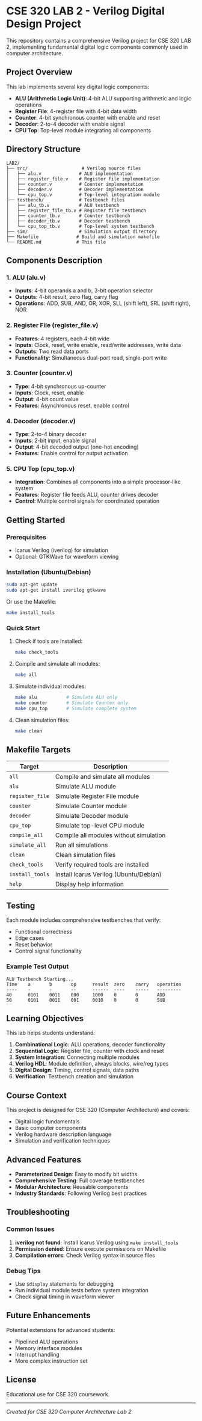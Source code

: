 # CSE 320 LAB 2 - Verilog Digital Design Project

This repository contains a comprehensive Verilog project for CSE 320 LAB 2, implementing fundamental digital logic components commonly used in computer architecture.

## Project Overview

This lab implements several key digital logic components:
- **ALU (Arithmetic Logic Unit)**: 4-bit ALU supporting arithmetic and logic operations
- **Register File**: 4-register file with 4-bit data width
- **Counter**: 4-bit synchronous counter with enable and reset
- **Decoder**: 2-to-4 decoder with enable signal
- **CPU Top**: Top-level module integrating all components

## Directory Structure

```
LAB2/
├── src/                    # Verilog source files
│   ├── alu.v              # ALU implementation
│   ├── register_file.v    # Register file implementation
│   ├── counter.v          # Counter implementation
│   ├── decoder.v          # Decoder implementation
│   └── cpu_top.v          # Top-level integration module
├── testbench/             # Testbench files
│   ├── alu_tb.v           # ALU testbench
│   ├── register_file_tb.v # Register file testbench
│   ├── counter_tb.v       # Counter testbench
│   ├── decoder_tb.v       # Decoder testbench
│   └── cpu_top_tb.v       # Top-level system testbench
├── sim/                   # Simulation output directory
├── Makefile              # Build and simulation makefile
└── README.md             # This file
```

## Components Description

### 1. ALU (alu.v)
- **Inputs**: 4-bit operands a and b, 3-bit operation selector
- **Outputs**: 4-bit result, zero flag, carry flag
- **Operations**: ADD, SUB, AND, OR, XOR, SLL (shift left), SRL (shift right), NOR

### 2. Register File (register_file.v)
- **Features**: 4 registers, each 4-bit wide
- **Inputs**: Clock, reset, write enable, read/write addresses, write data
- **Outputs**: Two read data ports
- **Functionality**: Simultaneous dual-port read, single-port write

### 3. Counter (counter.v)
- **Type**: 4-bit synchronous up-counter
- **Inputs**: Clock, reset, enable
- **Output**: 4-bit count value
- **Features**: Asynchronous reset, enable control

### 4. Decoder (decoder.v)
- **Type**: 2-to-4 binary decoder
- **Inputs**: 2-bit input, enable signal
- **Output**: 4-bit decoded output (one-hot encoding)
- **Features**: Enable control for output activation

### 5. CPU Top (cpu_top.v)
- **Integration**: Combines all components into a simple processor-like system
- **Features**: Register file feeds ALU, counter drives decoder
- **Control**: Multiple control signals for coordinated operation

## Getting Started

### Prerequisites
- Icarus Verilog (iverilog) for simulation
- Optional: GTKWave for waveform viewing

### Installation (Ubuntu/Debian)
```bash
sudo apt-get update
sudo apt-get install iverilog gtkwave
```

Or use the Makefile:
```bash
make install_tools
```

### Quick Start
1. Check if tools are installed:
   ```bash
   make check_tools
   ```

2. Compile and simulate all modules:
   ```bash
   make all
   ```

3. Simulate individual modules:
   ```bash
   make alu           # Simulate ALU only
   make counter       # Simulate Counter only
   make cpu_top       # Simulate complete system
   ```

4. Clean simulation files:
   ```bash
   make clean
   ```

## Makefile Targets

| Target | Description |
|--------|-------------|
| `all` | Compile and simulate all modules |
| `alu` | Simulate ALU module |
| `register_file` | Simulate Register File module |
| `counter` | Simulate Counter module |
| `decoder` | Simulate Decoder module |
| `cpu_top` | Simulate top-level CPU module |
| `compile_all` | Compile all modules without simulation |
| `simulate_all` | Run all simulations |
| `clean` | Clean simulation files |
| `check_tools` | Verify required tools are installed |
| `install_tools` | Install Icarus Verilog (Ubuntu/Debian) |
| `help` | Display help information |

## Testing

Each module includes comprehensive testbenches that verify:
- Functional correctness
- Edge cases
- Reset behavior
- Control signal functionality

### Example Test Output
```
ALU Testbench Starting...
Time    a       b       op      result  zero    carry   operation
----    -       -       --      ------  ----    -----   ---------
40      0101    0011    000     1000    0       0       ADD
50      0101    0011    001     0010    0       0       SUB
```

## Learning Objectives

This lab helps students understand:
1. **Combinational Logic**: ALU operations, decoder functionality
2. **Sequential Logic**: Register file, counter with clock and reset
3. **System Integration**: Connecting multiple modules
4. **Verilog HDL**: Module definition, always blocks, wire/reg types
5. **Digital Design**: Timing, control signals, data paths
6. **Verification**: Testbench creation and simulation

## Course Context

This project is designed for CSE 320 (Computer Architecture) and covers:
- Digital logic fundamentals
- Basic computer components
- Verilog hardware description language
- Simulation and verification techniques

## Advanced Features

- **Parameterized Design**: Easy to modify bit widths
- **Comprehensive Testing**: Full coverage testbenches
- **Modular Architecture**: Reusable components
- **Industry Standards**: Following Verilog best practices

## Troubleshooting

### Common Issues
1. **iverilog not found**: Install Icarus Verilog using `make install_tools`
2. **Permission denied**: Ensure execute permissions on Makefile
3. **Compilation errors**: Check Verilog syntax in source files

### Debug Tips
- Use `$display` statements for debugging
- Run individual module tests before system integration
- Check signal timing in waveform viewer

## Future Enhancements

Potential extensions for advanced students:
- Pipelined ALU operations
- Memory interface modules
- Interrupt handling
- More complex instruction set

## License

Educational use for CSE 320 coursework.

---
*Created for CSE 320 Computer Architecture Lab 2*
